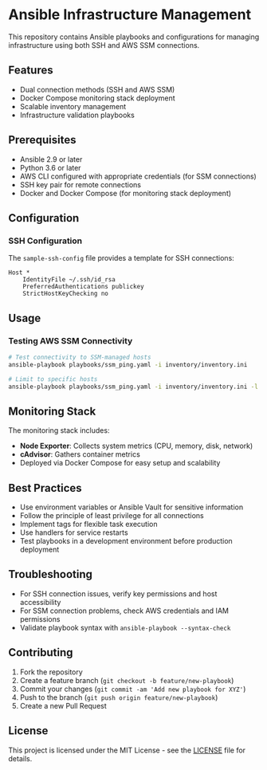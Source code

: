 # Ansible Infrastructure Management

This repository contains Ansible playbooks and configurations for managing infrastructure using both SSH and AWS SSM connections.

## Features

- Dual connection methods (SSH and AWS SSM)
- Docker Compose monitoring stack deployment
- Scalable inventory management
- Infrastructure validation playbooks

## Prerequisites

- Ansible 2.9 or later
- Python 3.6 or later
- AWS CLI configured with appropriate credentials (for SSM connections)
- SSH key pair for remote connections
- Docker and Docker Compose (for monitoring stack deployment)



## Configuration


### SSH Configuration

The `sample-ssh-config` file provides a template for SSH connections:

```
Host *
    IdentityFile ~/.ssh/id_rsa
    PreferredAuthentications publickey
    StrictHostKeyChecking no
```

## Usage

### Testing AWS SSM Connectivity

```bash
# Test connectivity to SSM-managed hosts
ansible-playbook playbooks/ssm_ping.yaml -i inventory/inventory.ini

# Limit to specific hosts
ansible-playbook playbooks/ssm_ping.yaml -i inventory/inventory.ini -l aws-instance-1
```


## Monitoring Stack

The monitoring stack includes:

- **Node Exporter**: Collects system metrics (CPU, memory, disk, network)
- **cAdvisor**: Gathers container metrics
- Deployed via Docker Compose for easy setup and scalability

## Best Practices

- Use environment variables or Ansible Vault for sensitive information
- Follow the principle of least privilege for all connections
- Implement tags for flexible task execution
- Use handlers for service restarts
- Test playbooks in a development environment before production deployment

## Troubleshooting

- For SSH connection issues, verify key permissions and host accessibility
- For SSM connection problems, check AWS credentials and IAM permissions
- Validate playbook syntax with `ansible-playbook --syntax-check`

## Contributing

1. Fork the repository
2. Create a feature branch (`git checkout -b feature/new-playbook`)
3. Commit your changes (`git commit -am 'Add new playbook for XYZ'`)
4. Push to the branch (`git push origin feature/new-playbook`)
5. Create a new Pull Request

## License

This project is licensed under the MIT License - see the [LICENSE](LICENSE) file for details.
